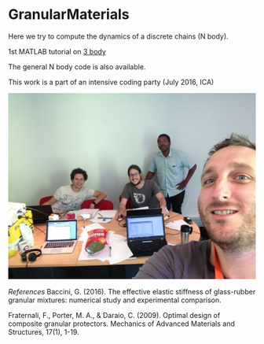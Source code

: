 # GranularMaterials

Here we try to compute the dynamics of a discrete chains (N body).


1st MATLAB tutorial on [3 body](http://htmlpreview.github.io/?https://github.com/jomorlier/GranularMaterials/blob/master/test_3body.html)


The general N body code is also available.

This work is a part of an intensive coding party (July 2016, ICA)
<div style="text-align:center"><img src ="https://github.com/jomorlier/GranularMaterials/blob/master/iCA.jpg" /></div>


*References*
Baccini, G. (2016). The effective elastic stiffness of glass-rubber granular mixtures: numerical study and experimental comparison.

Fraternali, F., Porter, M. A., & Daraio, C. (2009). Optimal design of composite granular protectors. Mechanics of Advanced Materials and Structures, 17(1), 1-19.

